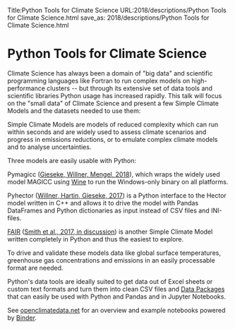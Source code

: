 Title:Python Tools for Climate Science
URL:2018/descriptions/Python Tools for Climate Science.html
save_as: 2018/descriptions/Python Tools for Climate Science.html



# Python Tools for Climate Science
Climate Science has always been a domain of "big data" and scientific programming languages like Fortran to run complex models on high-performance clusters -- but through its extensive set of data tools and scientific libraries Python usage has  increased rapidly. This talk will focus on the "small data" of Climate Science and present a few Simple Climate Models and the datasets needed to use them:

Simple Climate Models are models of reduced complexity which can run within seconds and are widely used to assess climate scenarios and progress in emissions reductions, or to emulate complex climate models and to analyse uncertainties.

Three models are easily usable with Python:

Pymagicc ([Gieseke, Willner, Mengel, 2018](https://doi.org/10.21105/joss.00516)), which wraps the widely used model MAGICC using [Wine](https://www.winehq.org/) to run the Windows-only binary on all platforms.

Pyhector ([Willner, Hartin, Gieseke, 2017](https://doi.org/10.21105/joss.00248)) is a Python interface to the Hector model written in C++ and allows it to drive the model with Pandas DataFrames and Python dictionaries as input instead of CSV files and INI-files.

[FAIR](https://github.com/OMS-NetZero/FAIR) ([Smith et al., 2017, in discussion]( https://doi.org/10.5194/gmd-2017-266)) is another Simple Climate Model written completely in Python and thus the easiest to explore.

To drive and validate these models data like global surface temperatures, greenhouse gas concentrations and emissions in an easily processable format are needed.

Python's data tools are ideally suited to get data out of Excel sheets or custom text formats and turn them into clean CSV files and [Data Packages](https://frictionlessdata.io/) that can easily be used with Python and Pandas and in Jupyter Notebooks.

See [openclimatedata.net](https://openclimatedata.net/) for an overview and example notebooks powered by [Binder](https://mybinder.org/).